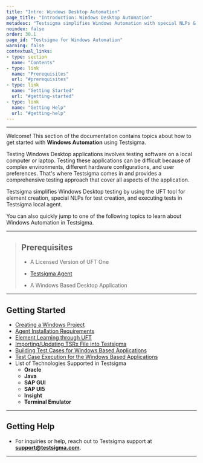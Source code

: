 ```yaml
---
title: "Intro: Windows Desktop Automation"
page_title: "Introduction: Windows Desktop Automation"
metadesc: "Testsigma simplifies Windows Automation with special NLPs & object based authoring | This article discusses how to create & execute tests for Windows Automation"
noindex: false
order: 30.1
page_id: "Testsigma for Windows Automation"
warning: false
contextual_links:
- type: section
  name: "Contents"
- type: link
  name: "Prerequisites"
  url: "#prerequisites"
- type: link
  name: "Getting Started"
  url: "#getting-started"
- type: link
  name: "Getting Help"
  url: "#getting-help"
---
```


---

Welcome! This section of the documentation contains topics about how to get started with **Windows Automation** using Testsigma.

Testing Windows Desktop applications involves testing software on a local computer or laptop. Testing these applications can be difficult because of complex environments, different hardware configurations, and user preferences. That's where Testsigma comes in and provides a comprehensive testing approach that cover all aspects of the application.

Testsigma simplifies Windows Desktop testing by using the UFT tool for element creation, special NLPs for test creation, and executing tests in Testsigma local agent.

You can also quickly jump to one of the following topics to learn about Windows Automation in Testsigma. 

---

> ## **Prerequisites**
> 
> - A Licensed Version of UFT One
> 
> - [Testsigma Agent](https://testsigma.com/docs/agent/overview/)
> 
> - A Windows Based Desktop Application

---

## **Getting Started** 
- [Creating a Windows Project](https://testsigma.com/docs/windows-automation/project-and-application/)
- [Agent Installation Requirements](https://testsigma.com/docs/agent/setup-on-windows-mac-linux/)
- [Element Learning through UFT](https://testsigma.com/docs/windows-automation/object-learning/)
- [Importing/Updating TSRx File into Testsigma](https://testsigma.com/docs/windows-automation/import-tsrx-files/)
- [Building Test Cases for Windows Based Applications](https://testsigma.com/docs/windows-automation/test-cases/)
- [Test Case Execution for the Windows Based Applications](https://testsigma.com/docs/windows-automation/test-cases/)
- List of Technologies Supported in Testsigma
    - **Oracle**
    - **Java**
    - **SAP GUI**
    - **SAP UI5**
    - **Insight**
    - **Terminal Emulator**

---

## **Getting Help**

- For inquiries or help, reach out to Testsigma support at **support@testsigma.com**.

---